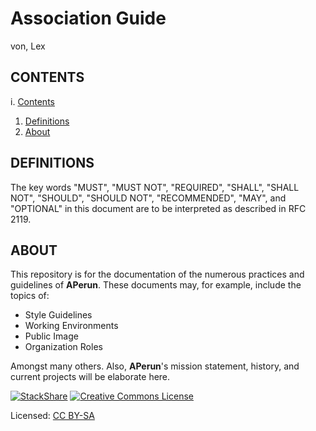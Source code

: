 Association Guide
=====================
von, Lex


## CONTENTS<a name="toc"/>

 i. [Contents](#toc)
 
 1. [Definitions](#defs)
 2. [About](#about)


## DEFINITIONS<a name="defs"/>

The key words "MUST", "MUST NOT", "REQUIRED", "SHALL", "SHALL NOT", "SHOULD",
  "SHOULD NOT", "RECOMMENDED",  "MAY", and "OPTIONAL" in this document are to be
  interpreted as described in RFC 2119.


## ABOUT<a name="toc"/>

This repository is for the documentation of the numerous practices and guidelines
  of **APerun**. These documents may, for example, include the topics of:

  * Style Guidelines
  * Working Environments
  * Public Image
  * Organization Roles

Amongst many others. Also, **APerun**'s mission statement, history, and current
  projects will be elaborate here.

[![StackShare](https://img.shields.io/badge/tech-stack-0690fa.svg?style=flat)](https://stackshare.io/lexvonbon/my-stack)
<a rel="license" href="http://creativecommons.org/licenses/by-sa/4.0/"><img alt="Creative Commons License" style="border-width:0" src="https://i.creativecommons.org/l/by-sa/4.0/80x15.png" /></a>




Licensed: [CC BY-SA](http://creativecommons.org/licenses/by-sa/4.0/ "Creative Commons License")

